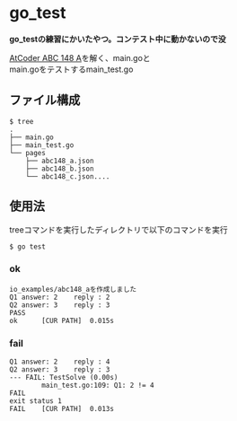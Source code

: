 # go_test

**go_testの練習にかいたやつ。コンテスト中に動かないので没**

[AtCoder ABC 148 A](https://atcoder.jp/contests/abc148/tasks/abc148_a)を解く、main.goと  
main.goをテストするmain_test.go

## ファイル構成
```
$ tree
.
├── main.go
├── main_test.go
└── pages
    ├── abc148_a.json
    ├── abc148_b.json
    └── abc148_c.json....
```

## 使用法
treeコマンドを実行したディレクトリで以下のコマンドを実行
```
$ go test
```
### ok
```
io_examples/abc148_aを作成しました
Q1 answer: 2    reply : 2
Q2 answer: 3    reply : 3
PASS
ok      [CUR PATH]  0.015s
```

### fail
```
Q1 answer: 2    reply : 4
Q2 answer: 3    reply : 3
--- FAIL: TestSolve (0.00s)
        main_test.go:109: Q1: 2 != 4
FAIL
exit status 1
FAIL    [CUR PATH]  0.013s
```
